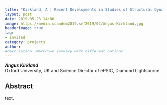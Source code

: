 ```yaml
---
title: "Kirkland, A | Recent Developments in Studies of Structural Dynamics in Low Dimensional Materials"
layout: post
date: 2019-05-23 14:00
image: https://media.scandem2019.se/2019/02/Angus-Kirkland.jpg
headerImage: true
tag:
- invited
category: projects
author:
#description: Markdown summary with different options
---
```


_**Angus Kirkland**_<br/>
Oxford University, UK and Science Director of ePSIC, Diamond Lightsource.<br/>

## Abstract

text.<br/>
